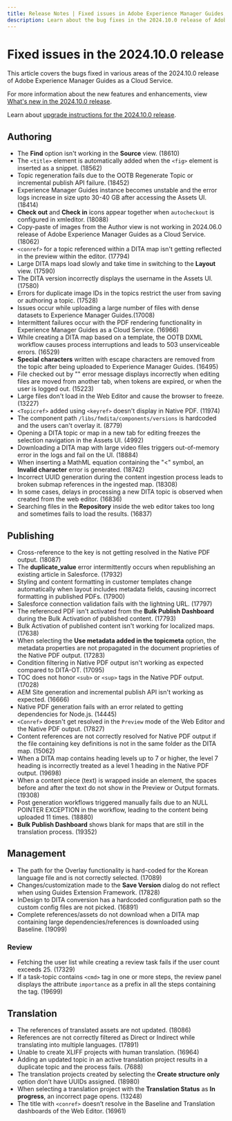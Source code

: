 ```yaml
---
title: Release Notes | Fixed issues in Adobe Experience Manager Guides, 2024.10.0 release
description: Learn about the bug fixes in the 2024.10.0 release of Adobe Experience Manager Guides as a Cloud Service.
---
```

# Fixed issues in the 2024.10.0 release 

This article covers the bugs fixed in various areas of the 2024.10.0 release of Adobe Experience Manager Guides as a Cloud Service.

For more information about the new features and enhancements, view [What's new in the 2024.10.0 release](whats-new-2024-10-0.md).

Learn about [upgrade instructions for the 2024.10.0 release](upgrade-instructions-2024-10-0.md).


## Authoring

- The **Find** option isn't working in the **Source** view. (18610)
- The `<title>` element is automatically added when the `<fig>` element is inserted as a snippet. (18562)
- Topic regeneration fails due to the OOTB Regenerate Topic or incremental publish API failure. (18452)
- Experience Manager Guides instance becomes unstable and the error logs increase in size upto 30-40 GB after accessing the Assets UI. (18414)
- **Check out** and **Check in** icons appear together when `autocheckout` is configured in xmleditor. (18088)
- Copy-paste of images from the Author view is not working in 2024.06.0 release of Adobe Experience Manager Guides as a Cloud Service.(18062)
- `<conref>` for a topic referenced within a DITA map isn't getting reflected in the preview within the editor. (17794)
- Large DITA maps load slowly and take time in switching to the **Layout** view. (17590)
- The DITA version incorrectly displays the username in the Assets UI. (17580)
- Errors for duplicate image IDs in the topics restrict the user from saving or authoring a topic. (17528)
- Issues occur while uploading a large number of files with dense datasets to Experience Manager Guides.(17008)
- Intermittent failures occur with the PDF rendering functionality in Experience Manager Guides as a Cloud Service. (16966)
- While creating a DITA map based on a template, the OOTB DXML workflow causes process interruptions and leads to 503 unserviceable errors. (16529)
- **Special characters** written with escape characters are removed from the topic after being uploaded to Experience Manager Guides. (16495)
- File checked out by "" error message displays incorrectly when editing files are moved from another tab, when tokens are expired, or when the user is logged out. (15223)
- Large files don't load in the Web Editor and cause the browser to freeze. (13227)
- `<Topicref>` added using `<keyref>` doesn't display in Native PDF. (11974)
- The component path `/libs/fmdita/components/versions` is hardcoded and the users can't overlay it. (8779)
- Opening a DITA topic or map in a new tab for editing freezes the selection navigation in the Assets UI. (4992)
- Downloading a DITA map with large video files triggers out-of-memory error in the logs and fail on the UI. (18884)
- When inserting a MathML equation containing the "<" symbol, an **Invalid character** error is generated. (18742)
- Incorrect UUID generation during the content ingestion process leads to broken submap references in the ingested map. (18308)
- In some cases, delays in processing a new DITA topic is observed when created from the web editor. (16836)
- Searching files in the **Repository** inside the web editor takes too long and sometimes fails to load the results. (16837)

## Publishing

- Cross-reference to the key is not getting resolved in the Native PDF output. (18087)
- The **duplicate_value** error intermittently occurs when republishing an existing article in Salesforce. (17932)
- Styling and content formatting in customer templates change automatically when layout includes metadata fields, causing incorrect formatting in published PDFs. (17900)
- Salesforce connection validation fails with the lightning URL. (17797)
- The referenced PDF isn't activated from the **Bulk Publish Dashboard** during the Bulk Activation of published content. (17793)
- Bulk Activation of published content isn't working for localized maps. (17638)
- When selecting the **Use metadata added in the topicmeta** option, the metadata properties are not propagated in the document proprieties of the Native PDF output. (17283)
- Condition filtering in Native PDF output isn't working as expected compared to DITA-OT. (17095)
- TOC does not honor `<sub>` or `<sup>` tags in the Native PDF output. (17028)
- AEM Site generation and incremental publish API isn't working as expected. (16666)
- Native PDF generation fails with an error related to getting dependencies for Node.js. (14445)
- `<Conref>` doesn't get resolved in the `Preview` mode of the Web Editor and the Native PDF output. (17827)
- Content references are not correctly resolved for Native PDF output if the file containing key definitions is not in the same folder as the DITA map. (15062)
- When a DITA map contains heading levels up to 7 or higher, the level 7 heading is incorrectly treated as a level 1 heading in the Native PDF output. (19698)
- When a content piece (text) is wrapped inside an element, the spaces before and after the text do not show in the Preview or Output formats. (19308)
- Post generation workflows triggered manually fails due to an NULL POINTER EXCEPTION in the workflow, leading to the content being uploaded 11 times. (18880)
- **Bulk Publish Dashboard** shows blank for maps that are still in the translation process. (19352)


## Management

- The path for the Overlay functionality is hard-coded for the Korean language file and is not correctly selected. (17089)
- Changes/customization made to the **Save Version** dialog do not reflect when using Guides Extension Framework. (17828)
- InDesign to DITA conversion has a hardcoded configuration path so the custom config files are not picked. (16891)
- Complete references/assets do not download when a DITA map containing large dependencies/references is downloaded using Baseline. (19099)


### Review

- Fetching the user list while creating a review task fails if the user count exceeds 25. (17329)
- If a task-topic contains `<cmd>` tag in one or more steps, the review panel displays the attribute `importance` as a prefix in all the steps containing the tag. (19699)

## Translation

- The references of translated assets are not updated. (18086)
- References are not correctly filtered as Direct or Indirect while translating into multiple languages. (17891)
- Unable to create XLIFF projects with human translation. (16964)
- Adding an updated topic in an active translation project results in a duplicate topic and the process fails. (7688)
- The translation projects created by selecting the **Create structure only** option don’t have UUIDs assigned. (18980)
- When selecting a translation project with the **Translation Status** as **In progress**, an incorrect page opens. (13248)
- The title with `<conref>` doesn’t resolve in the Baseline and Translation dashboards of the Web Editor. (16961)


